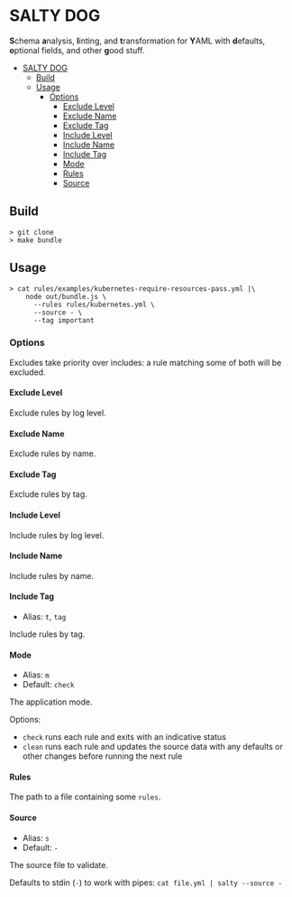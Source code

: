 # SALTY DOG

**S**chema **a**nalysis, **l**inting, and **t**ransformation for **Y**AML with **d**efaults, **o**ptional fields, and
other **g**ood stuff.

- [SALTY DOG](#salty-dog)
  - [Build](#build)
  - [Usage](#usage)
    - [Options](#options)
      - [Exclude Level](#exclude-level)
      - [Exclude Name](#exclude-name)
      - [Exclude Tag](#exclude-tag)
      - [Include Level](#include-level)
      - [Include Name](#include-name)
      - [Include Tag](#include-tag)
      - [Mode](#mode)
      - [Rules](#rules)
      - [Source](#source)

## Build

```shell
> git clone
> make bundle
```

## Usage

```shell
> cat rules/examples/kubernetes-require-resources-pass.yml |\
    node out/bundle.js \
      --rules rules/kubernetes.yml \
      --source - \
      --tag important
```

### Options

Excludes take priority over includes: a rule matching some of both will be excluded.

#### Exclude Level

Exclude rules by log level.

#### Exclude Name

Exclude rules by name.

#### Exclude Tag

Exclude rules by tag.

#### Include Level

Include rules by log level.

#### Include Name

Include rules by name.

#### Include Tag

- Alias: `t`, `tag`

Include rules by tag.

#### Mode

- Alias: `m`
- Default: `check`
  
The application mode.

Options:

- `check` runs each rule and exits with an indicative status
- `clean` runs each rule and updates the source data with any defaults or other changes before running the next rule

#### Rules

The path to a file containing some `rules`.

#### Source

- Alias: `s`
- Default: `-`

The source file to validate.

Defaults to stdin (`-`) to work with pipes: `cat file.yml | salty --source -`
